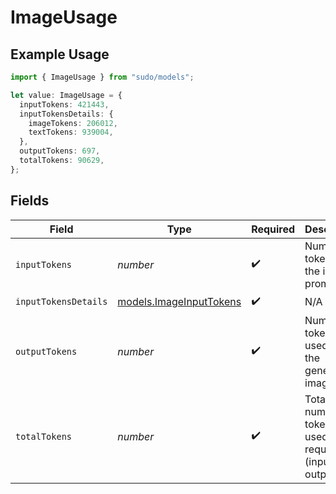 # ImageUsage

## Example Usage

```typescript
import { ImageUsage } from "sudo/models";

let value: ImageUsage = {
  inputTokens: 421443,
  inputTokensDetails: {
    imageTokens: 206012,
    textTokens: 939004,
  },
  outputTokens: 697,
  totalTokens: 90629,
};
```

## Fields

| Field                                                        | Type                                                         | Required                                                     | Description                                                  |
| ------------------------------------------------------------ | ------------------------------------------------------------ | ------------------------------------------------------------ | ------------------------------------------------------------ |
| `inputTokens`                                                | *number*                                                     | :heavy_check_mark:                                           | Number of tokens in the input prompt.                        |
| `inputTokensDetails`                                         | [models.ImageInputTokens](../models/imageinputtokens.md)     | :heavy_check_mark:                                           | N/A                                                          |
| `outputTokens`                                               | *number*                                                     | :heavy_check_mark:                                           | Number of tokens used for the generated image.               |
| `totalTokens`                                                | *number*                                                     | :heavy_check_mark:                                           | Total number of tokens used in the request (input + output). |